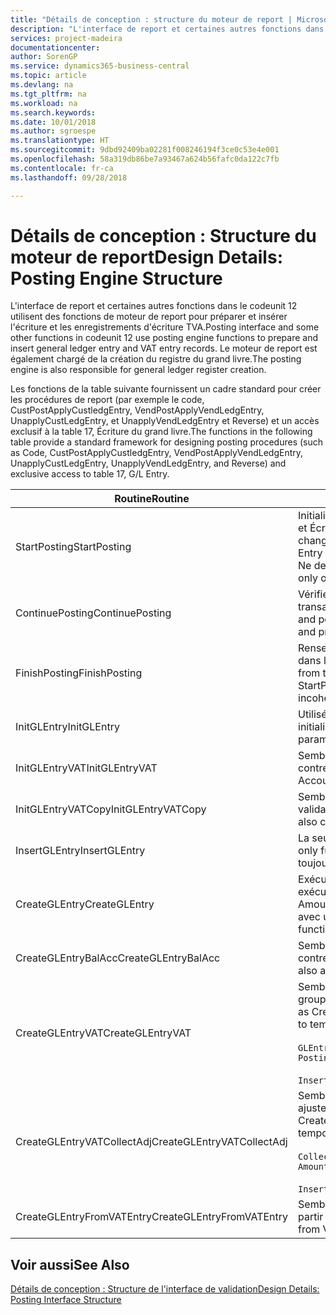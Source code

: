 ```yaml
---
title: "Détails de conception : structure du moteur de report | Microsoft Docs"
description: "L'interface de report et certaines autres fonctions dans le codeunit 12 utilisent des fonctions de moteur de report pour préparer et insérer l'écriture et les enregistrements d'écriture TVA. Le moteur de report est également chargé de la création du registre du grand livre."
services: project-madeira
documentationcenter: 
author: SorenGP
ms.service: dynamics365-business-central
ms.topic: article
ms.devlang: na
ms.tgt_pltfrm: na
ms.workload: na
ms.search.keywords: 
ms.date: 10/01/2018
ms.author: sgroespe
ms.translationtype: HT
ms.sourcegitcommit: 9dbd92409ba02281f008246194f3ce0c53e4e001
ms.openlocfilehash: 58a319db86be7a93467a624b56fafc0da122c7fb
ms.contentlocale: fr-ca
ms.lasthandoff: 09/28/2018

---
```

# <a name="design-details-posting-engine-structure"></a><span data-ttu-id="fb5ec-104">Détails de conception : Structure du moteur de report</span><span class="sxs-lookup"><span data-stu-id="fb5ec-104">Design Details: Posting Engine Structure</span></span>
<span data-ttu-id="fb5ec-105">L'interface de report et certaines autres fonctions dans le codeunit 12 utilisent des fonctions de moteur de report pour préparer et insérer l'écriture et les enregistrements d'écriture TVA.</span><span class="sxs-lookup"><span data-stu-id="fb5ec-105">Posting interface and some other functions in codeunit 12 use posting engine functions to prepare and insert general ledger entry and VAT entry records.</span></span> <span data-ttu-id="fb5ec-106">Le moteur de report est également chargé de la création du registre du grand livre.</span><span class="sxs-lookup"><span data-stu-id="fb5ec-106">The posting engine is also responsible for general ledger register creation.</span></span>  
  
 <span data-ttu-id="fb5ec-107">Les fonctions de la table suivante fournissent un cadre standard pour créer les procédures de report (par exemple le code, CustPostApplyCustledgEntry, VendPostApplyVendLedgEntry, UnapplyCustLedgEntry, et UnapplyVendLedgEntry et Reverse) et un accès exclusif à la table 17, Écriture du grand livre.</span><span class="sxs-lookup"><span data-stu-id="fb5ec-107">The functions in the following table provide a standard framework for designing posting procedures (such as Code, CustPostApplyCustledgEntry, VendPostApplyVendLedgEntry, UnapplyCustLedgEntry, UnapplyVendLedgEntry, and Reverse) and exclusive access to table 17, G/L Entry.</span></span>  
  
|<span data-ttu-id="fb5ec-108">Routine</span><span class="sxs-lookup"><span data-stu-id="fb5ec-108">Routine</span></span>|<span data-ttu-id="fb5ec-109">Description</span><span class="sxs-lookup"><span data-stu-id="fb5ec-109">Description</span></span>|  
|-------------|---------------------------------------|  
|<span data-ttu-id="fb5ec-110">StartPosting</span><span class="sxs-lookup"><span data-stu-id="fb5ec-110">StartPosting</span></span>|<span data-ttu-id="fb5ec-111">Initialise le tampon de report TempGLEntryBuf, verrouille les tables Écriture GL et Écriture TVA et initialise la période comptable, le registre GL et le taux de change.</span><span class="sxs-lookup"><span data-stu-id="fb5ec-111">Initializes posting buffer TempGLEntryBuf, locks G/L Entry and VAT Entry tables, and initializes Accounting Period, G/L Register, and Exchange Rate.</span></span> <span data-ttu-id="fb5ec-112">Ne devrait être appelé qu'une fois, alors NextEntryNo est 0.</span><span class="sxs-lookup"><span data-stu-id="fb5ec-112">Should be called only once, then NextEntryNo is 0.</span></span>|  
|<span data-ttu-id="fb5ec-113">ContinuePosting</span><span class="sxs-lookup"><span data-stu-id="fb5ec-113">ContinuePosting</span></span>|<span data-ttu-id="fb5ec-114">Vérifie et reporte la TVA non réalisée pour le précédent incrément de transaction NextTransactionNo et prépare le report de la ligne suivante.</span><span class="sxs-lookup"><span data-stu-id="fb5ec-114">Checks and posts unrealized VAT for previous transaction increment NextTransactionNo and prepares post of next line.</span></span>|  
|<span data-ttu-id="fb5ec-115">FinishPosting</span><span class="sxs-lookup"><span data-stu-id="fb5ec-115">FinishPosting</span></span>|<span data-ttu-id="fb5ec-116">Renseigne le report en insérant des écritures à partir d'un tampon temporaire dans la table de base de données.</span><span class="sxs-lookup"><span data-stu-id="fb5ec-116">Completes posting by inserting G/L entries from temporary buffer into database table.</span></span> <span data-ttu-id="fb5ec-117">Toujours utilisé avec StartPosting.</span><span class="sxs-lookup"><span data-stu-id="fb5ec-117">Always used together with StartPosting.</span></span> <span data-ttu-id="fb5ec-118">Vérifie les incohérences.</span><span class="sxs-lookup"><span data-stu-id="fb5ec-118">Checks for inconsistencies.</span></span>|  
|<span data-ttu-id="fb5ec-119">InitGLEntry</span><span class="sxs-lookup"><span data-stu-id="fb5ec-119">InitGLEntry</span></span>|<span data-ttu-id="fb5ec-120">Utilisé pour lancer la nouvelle écriture pour Ligne journal général.</span><span class="sxs-lookup"><span data-stu-id="fb5ec-120">Used to initialize new G/L entry for Gen. Jnl Line.</span></span> <span data-ttu-id="fb5ec-121">Retourne GLEntry comme paramètre.</span><span class="sxs-lookup"><span data-stu-id="fb5ec-121">Returns GLEntry as parameter.</span></span>|  
|<span data-ttu-id="fb5ec-122">InitGLEntryVAT</span><span class="sxs-lookup"><span data-stu-id="fb5ec-122">InitGLEntryVAT</span></span>|<span data-ttu-id="fb5ec-123">Semblable à InitGLEntry, mais affecte également Numéro de compte contrepartie et SummarizeVAT.</span><span class="sxs-lookup"><span data-stu-id="fb5ec-123">Same as InitGLEntry, but also assigns Bal. Account No. and SummarizeVAT.</span></span>|  
|<span data-ttu-id="fb5ec-124">InitGLEntryVATCopy</span><span class="sxs-lookup"><span data-stu-id="fb5ec-124">InitGLEntryVATCopy</span></span>|<span data-ttu-id="fb5ec-125">Semblable à InitGLEntryVAT, mais copie également les données des groupes de validation de l'écriture TVA avant SummarizeVAT.</span><span class="sxs-lookup"><span data-stu-id="fb5ec-125">Similar to InitGLEntryVAT, but also copies posting groups data from VAT Entry before SummarizeVAT.</span></span>|  
|<span data-ttu-id="fb5ec-126">InsertGLEntry</span><span class="sxs-lookup"><span data-stu-id="fb5ec-126">InsertGLEntry</span></span>|<span data-ttu-id="fb5ec-127">La seule fonction qui insère l'écriture dans la table TempGLEntryBuf globale.</span><span class="sxs-lookup"><span data-stu-id="fb5ec-127">The only function that inserts G/L entry into global TempGLEntryBuf table.</span></span> <span data-ttu-id="fb5ec-128">Utilisez toujours cette fonction pour insérer.</span><span class="sxs-lookup"><span data-stu-id="fb5ec-128">Always use this function for insert.</span></span>|  
|<span data-ttu-id="fb5ec-129">CreateGLEntry</span><span class="sxs-lookup"><span data-stu-id="fb5ec-129">CreateGLEntry</span></span>|<span data-ttu-id="fb5ec-130">Exécute InitGLEntry, affecte le montant des devises supplémentaires, puis exécute InsertGLEntry.</span><span class="sxs-lookup"><span data-stu-id="fb5ec-130">Performs an InitGLEntry, assigns Additional Currency Amount, and then performs InsertGLEntry.</span></span> <span data-ttu-id="fb5ec-131">Remplace plusieurs lignes de code avec un seul appel de fonction.</span><span class="sxs-lookup"><span data-stu-id="fb5ec-131">Replaces several lines of code with a single function call.</span></span>|  
|<span data-ttu-id="fb5ec-132">CreateGLEntryBalAcc</span><span class="sxs-lookup"><span data-stu-id="fb5ec-132">CreateGLEntryBalAcc</span></span>|<span data-ttu-id="fb5ec-133">Semblable à CreateGLEntry, mais affecte également Type de compte contrepartie et Numéro de compte contrepartie.</span><span class="sxs-lookup"><span data-stu-id="fb5ec-133">Same as CreateGLEntry, but also assigns Bal. Account Type and Bal. Account No.</span></span>|  
|<span data-ttu-id="fb5ec-134">CreateGLEntryVAT</span><span class="sxs-lookup"><span data-stu-id="fb5ec-134">CreateGLEntryVAT</span></span>|<span data-ttu-id="fb5ec-135">Semblable à CreateGLEntry, mais avec le traitement supplémentaire pour les groupes de validation et l'enregistrement sur un tampon TVA temporaire :</span><span class="sxs-lookup"><span data-stu-id="fb5ec-135">Same as CreateGLEntry, but with additional processing for posting groups and saving to temporary VAT buffer:</span></span><br /><br /> `GLEntry.CopyPostingGroupsFromDtldCVBuf(DtldCVLedgEntryBuf,GenJnlLine."Gen. Posting Type");`<br /><br /> `InsertVATEntriesFromTemp(DtldCVLedgEntryBuf,GLEntry);`|  
|<span data-ttu-id="fb5ec-136">CreateGLEntryVATCollectAdj</span><span class="sxs-lookup"><span data-stu-id="fb5ec-136">CreateGLEntryVATCollectAdj</span></span>|<span data-ttu-id="fb5ec-137">Semblable à CreateGLEntry, mais avec la collection supplémentaire des ajustements et l'enregistrement sur un tampon TVA temporaire :</span><span class="sxs-lookup"><span data-stu-id="fb5ec-137">Same as CreateGLEntry, but with additional collection of adjustments and saving to temporary VAT buffer:</span></span><br /><br /> `CollectAdjustment(AdjAmount,GLEntry.Amount,GLEntry."Additional-Currency Amount",OriginalDateSet);`<br /><br /> `InsertVATEntriesFromTemp(DtldCVLedgEntryBuf,GLEntry);`|  
|<span data-ttu-id="fb5ec-138">CreateGLEntryFromVATEntry</span><span class="sxs-lookup"><span data-stu-id="fb5ec-138">CreateGLEntryFromVATEntry</span></span>|<span data-ttu-id="fb5ec-139">Semblable à CreateGLEntry, mais copie également les groupes de validation à partir de l'écriture TVA.</span><span class="sxs-lookup"><span data-stu-id="fb5ec-139">Same as CreateGLEntry, but also copies posting groups from VAT entry.</span></span>|  
  
## <a name="see-also"></a><span data-ttu-id="fb5ec-140">Voir aussi</span><span class="sxs-lookup"><span data-stu-id="fb5ec-140">See Also</span></span>  
 [<span data-ttu-id="fb5ec-141">Détails de conception : Structure de l'interface de validation</span><span class="sxs-lookup"><span data-stu-id="fb5ec-141">Design Details: Posting Interface Structure</span></span>](design-details-posting-interface-structure.md)
